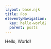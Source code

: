 ```yaml
---
layout: base.njk
title: Foo
eleventyNavigation:
  key: hello-world2
  parent: posts
---
```

Hello, World!